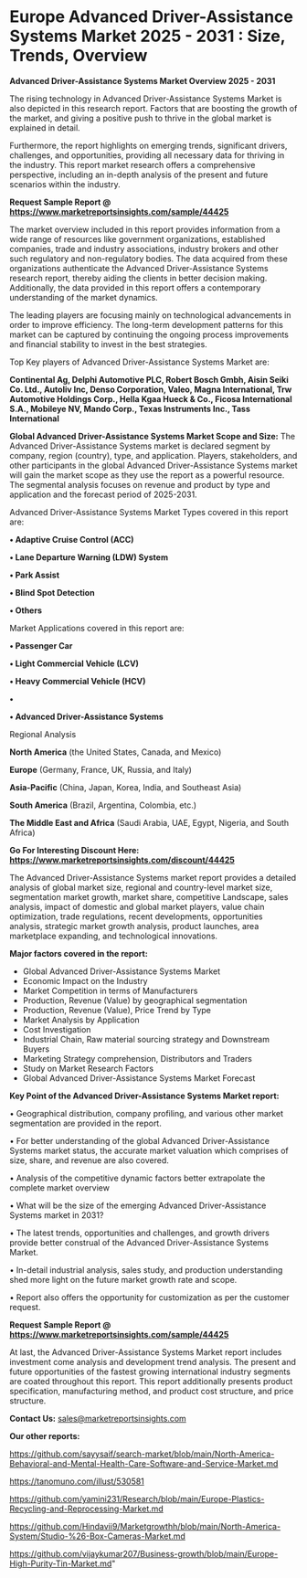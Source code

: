 # Europe Advanced Driver-Assistance Systems Market 2025 - 2031 : Size, Trends, Overview

<Strong> Advanced Driver-Assistance Systems Market Overview 2025 - 2031</strong>

The rising technology in Advanced Driver-Assistance Systems Market is also depicted in this research report. Factors that are boosting the growth of the market, and giving a positive push to thrive in the global market is explained in detail.

Furthermore, the report highlights on emerging trends, significant drivers, challenges, and opportunities, providing all necessary data for thriving in the industry. This report market research offers a comprehensive perspective, including an in-depth analysis of the present and future scenarios within the industry.

<strong>Request Sample Report @ <a href=https://www.marketreportsinsights.com/sample/44425>https://www.marketreportsinsights.com/sample/44425</a></strong>

The market overview included in this report provides information from a wide range of resources like government organizations, established companies, trade and industry associations, industry brokers and other such regulatory and non-regulatory bodies. The data acquired from these organizations authenticate the Advanced Driver-Assistance Systems research report, thereby aiding the clients in better decision making. Additionally, the data provided in this report offers a contemporary understanding of the market dynamics.

The leading players are focusing mainly on technological advancements in order to improve efficiency. The long-term development patterns for this market can be captured by continuing the ongoing process improvements and financial stability to invest in the best strategies.

Top Key players of Advanced Driver-Assistance Systems Market are:

<strong>Continental Ag, Delphi Automotive PLC, Robert Bosch Gmbh, Aisin Seiki Co. Ltd., Autoliv Inc, Denso Corporation, Valeo, Magna International, Trw Automotive Holdings Corp., Hella Kgaa Hueck & Co., Ficosa International S.A., Mobileye NV, Mando Corp., Texas Instruments Inc., Tass International</strong>

<strong><b>Global Advanced Driver-Assistance Systems Market Scope and Size:</b></strong>
The Advanced Driver-Assistance Systems market is declared segment by company, region (country), type, and application. Players, stakeholders, and other participants in the global Advanced Driver-Assistance Systems market will gain the market scope as they use the report as a powerful resource. The segmental analysis focuses on revenue and product by type and application and the forecast period of 2025-2031.

Advanced Driver-Assistance Systems Market Types covered in this report are:

<strong>•  Adaptive Cruise Control (ACC)

•  Lane Departure Warning (LDW) System

•  Park Assist

•  Blind Spot Detection

•  Others</strong>

Market Applications covered in this report are:

<strong>•  Passenger Car

•  Light Commercial Vehicle (LCV)

•  Heavy Commercial Vehicle (HCV)

•  

•  Advanced Driver-Assistance Systems</strong> 

Regional Analysis

<strong>North America</strong> (the United States, Canada, and Mexico)

<strong>Europe</strong> (Germany, France, UK, Russia, and Italy)

<strong>Asia-Pacific</strong> (China, Japan, Korea, India, and Southeast Asia)

<strong>South America</strong> (Brazil, Argentina, Colombia, etc.)

<strong>The Middle East and Africa</strong> (Saudi Arabia, UAE, Egypt, Nigeria, and South Africa)

<strong>Go For Interesting Discount Here: <a href=https://www.marketreportsinsights.com/discount/44425>https://www.marketreportsinsights.com/discount/44425</a></strong>

The Advanced Driver-Assistance Systems market report provides a detailed analysis of global market size, regional and country-level market size, segmentation market growth, market share, competitive Landscape, sales analysis, impact of domestic and global market players, value chain optimization, trade regulations, recent developments, opportunities analysis, strategic market growth analysis, product launches, area marketplace expanding, and technological innovations.

<strong><b>Major factors covered in the report:</b></strong>
<ul>
  <li>Global Advanced Driver-Assistance Systems Market </li>
  <li>Economic Impact on the Industry</li>
  <li>Market Competition in terms of Manufacturers</li>
  <li>Production, Revenue (Value) by geographical segmentation</li>
  <li>Production, Revenue (Value), Price Trend by Type</li>
  <li>Market Analysis by Application</li>
  <li>Cost Investigation</li>
  <li>Industrial Chain, Raw material sourcing strategy and Downstream Buyers</li>
  <li>Marketing Strategy comprehension, Distributors and Traders</li>
  <li>Study on Market Research Factors</li>
  <li>Global Advanced Driver-Assistance Systems Market Forecast</li>
</ul>

<strong><b>Key Point of the Advanced Driver-Assistance Systems Market report:</b></strong>

• Geographical distribution, company profiling, and various other market segmentation are provided in the report.

• For better understanding of the global Advanced Driver-Assistance Systems market status, the accurate market valuation which comprises of size, share, and revenue are also covered.

• Analysis of the competitive dynamic factors better extrapolate the complete market overview

• What will be the size of the emerging Advanced Driver-Assistance Systems market in 2031?

• The latest trends, opportunities and challenges, and growth drivers provide better construal of the Advanced Driver-Assistance Systems Market.

• In-detail industrial analysis, sales study, and production understanding shed more light on the future market growth rate and scope.

• Report also offers the opportunity for customization as per the customer request.

<strong>Request Sample Report @ <a href=https://www.marketreportsinsights.com/sample/44425>https://www.marketreportsinsights.com/sample/44425</a></strong>

At last, the Advanced Driver-Assistance Systems Market report includes investment come analysis and development trend analysis. The present and future opportunities of the fastest growing international industry segments are coated throughout this report. This report additionally presents product specification, manufacturing method, and product cost structure, and price structure.

<strong>Contact Us:</strong>
sales@marketreportsinsights.com

<strong>Our other reports:</strong>

<a href=https://github.com/sayysaif/search-market/blob/main/North-America-Behavioral-and-Mental-Health-Care-Software-and-Service-Market.md>https://github.com/sayysaif/search-market/blob/main/North-America-Behavioral-and-Mental-Health-Care-Software-and-Service-Market.md</a>

<a href=https://tanomuno.com/illust/530581>https://tanomuno.com/illust/530581</a>

<a href=https://github.com/yamini231/Research/blob/main/Europe-Plastics-Recycling-and-Reprocessing-Market.md>https://github.com/yamini231/Research/blob/main/Europe-Plastics-Recycling-and-Reprocessing-Market.md</a>

<a href=https://github.com/Hindavii9/Marketgrowthh/blob/main/North-America-System/Studio-%26-Box-Cameras-Market.md>https://github.com/Hindavii9/Marketgrowthh/blob/main/North-America-System/Studio-%26-Box-Cameras-Market.md</a>

<a href=https://github.com/vijaykumar207/Business-growth/blob/main/Europe-High-Purity-Tin-Market.md>https://github.com/vijaykumar207/Business-growth/blob/main/Europe-High-Purity-Tin-Market.md</a>"
